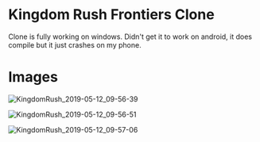 # Kingdom Rush Frontiers Clone

Clone is fully working on windows.
Didn't get it to work on android, it does compile but it just crashes on my phone.

# Images

![KingdomRush_2019-05-12_09-56-39](https://user-images.githubusercontent.com/5639139/57579472-8107c100-749c-11e9-9b7b-fe5fb633b8cf.png)

![KingdomRush_2019-05-12_09-56-51](https://user-images.githubusercontent.com/5639139/57579473-8107c100-749c-11e9-8adb-3c3f1e6adc97.png)

![KingdomRush_2019-05-12_09-57-06](https://user-images.githubusercontent.com/5639139/57579474-8107c100-749c-11e9-8097-d68510d86ea2.png)